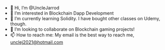 - 👋 Hi, I’m @UncleJarrod
- 👀 I’m interested in Blockchain Dapp Development
- 🌱 I’m currently learning Solidity. I have bought other classes on Udemy, though.
- 💞️ I’m looking to collaborate on Blockchain gaming projects!
- 📫 How to reach me: My email is the best way to reach me, unclej2021@hotmail.com

<!---
UncleJarrod/UncleJarrod is a ✨ special ✨ repository because its `README.md` (this file) appears on your GitHub profile.
You can click the Preview link to take a look at your changes.
--->
